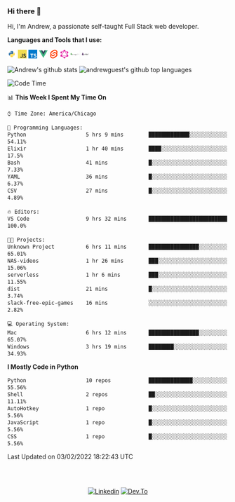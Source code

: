 ### Hi there 👋

Hi, I'm Andrew, a passionate self-taught Full Stack web developer.

**Languages and Tools that I use:**  

<code><img height="20" src="https://raw.githubusercontent.com/github/explore/80688e429a7d4ef2fca1e82350fe8e3517d3494d/topics/python/python.png"></code>
<code><img height="20" src="https://raw.githubusercontent.com/github/explore/80688e429a7d4ef2fca1e82350fe8e3517d3494d/topics/javascript/javascript.png"></code>
<code><img height="20" src="https://raw.githubusercontent.com/github/explore/80688e429a7d4ef2fca1e82350fe8e3517d3494d/topics/typescript/typescript.png"></code>
<code><img height="20" src="https://raw.githubusercontent.com/github/explore/80688e429a7d4ef2fca1e82350fe8e3517d3494d/topics/vue/vue.png"></code>
<code><img height="20" src="https://raw.githubusercontent.com/github/explore/42198dc9113595ddd22cc12771bb719c8cf08b67/topics/svelte/svelte.png"></code>
<code><img height="20" src="https://raw.githubusercontent.com/github/explore/5c058a388828bb5fde0bcafd4bc867b5bb3f26f3/topics/graphql/graphql.png"></code>
<code><img height="20" src="https://raw.githubusercontent.com/github/explore/80688e429a7d4ef2fca1e82350fe8e3517d3494d/topics/mongodb/mongodb.png"></code>
<code><img height="20" src="https://raw.githubusercontent.com/github/explore/d106aa3f6fa091ab80ab5c8cf0d931baff3caaea/topics/elixir/elixir.png"></code>

![Andrew's github stats](https://github-readme-stats.vercel.app/api?username=andrewguest&show_icons=true&theme=vue-dark&count_private=true)
<img height="180em" src="https://github-readme-stats.vercel.app/api/top-langs/?username=andrewguest&theme=vue-dark&layout=compact" alt="andrewguest's github top languages" />

<!--START_SECTION:waka-->
![Code Time](http://img.shields.io/badge/Code%20Time-964%20hrs%207%20mins-blue)

📊 **This Week I Spent My Time On** 

```text
⌚︎ Time Zone: America/Chicago

💬 Programming Languages: 
Python                   5 hrs 9 mins        █████████████░░░░░░░░░░░░   54.11% 
Elixir                   1 hr 40 mins        ████░░░░░░░░░░░░░░░░░░░░░   17.5% 
Bash                     41 mins             █░░░░░░░░░░░░░░░░░░░░░░░░   7.33% 
YAML                     36 mins             █░░░░░░░░░░░░░░░░░░░░░░░░   6.37% 
CSV                      27 mins             █░░░░░░░░░░░░░░░░░░░░░░░░   4.89%

🔥 Editors: 
VS Code                  9 hrs 32 mins       █████████████████████████   100.0%

🐱‍💻 Projects: 
Unknown Project          6 hrs 11 mins       ████████████████░░░░░░░░░   65.01% 
NAS-videos               1 hr 26 mins        ███░░░░░░░░░░░░░░░░░░░░░░   15.06% 
serverless               1 hr 6 mins         ███░░░░░░░░░░░░░░░░░░░░░░   11.55% 
dist                     21 mins             █░░░░░░░░░░░░░░░░░░░░░░░░   3.74% 
slack-free-epic-games    16 mins             ░░░░░░░░░░░░░░░░░░░░░░░░░   2.82%

💻 Operating System: 
Mac                      6 hrs 12 mins       ████████████████░░░░░░░░░   65.07% 
Windows                  3 hrs 19 mins       ████████░░░░░░░░░░░░░░░░░   34.93%

```

**I Mostly Code in Python** 

```text
Python                   10 repos            ██████████████░░░░░░░░░░░   55.56% 
Shell                    2 repos             ██░░░░░░░░░░░░░░░░░░░░░░░   11.11% 
AutoHotkey               1 repo              █░░░░░░░░░░░░░░░░░░░░░░░░   5.56% 
JavaScript               1 repo              █░░░░░░░░░░░░░░░░░░░░░░░░   5.56% 
CSS                      1 repo              █░░░░░░░░░░░░░░░░░░░░░░░░   5.56%

```



 Last Updated on 03/02/2022 18:22:43 UTC
<!--END_SECTION:waka-->

<br><br>
<p align="center">
   <a href="https://www.linkedin.com/in/andrew-guest-a891759a" target="_blank"><img src="https://img.shields.io/badge/LinkedIn-0077B5?style=for-the-badge&logo=linkedin&logoColor=white" alt="Linkedin"></a>
  <a href="https://dev.to/aguest" target="_blank"><img src="https://img.shields.io/badge/Dev.to-0A0A0A?style=for-the-badge&logo=dev%2Eto&logoColor=white" alt="Dev.To"></a>
</p>
